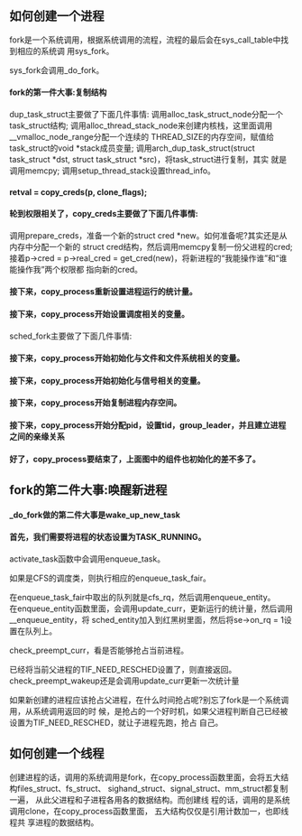 ## 如何创建一个进程  


fork是一个系统调用，根据系统调用的流程，流程的最后会在sys_call_table中找到相应的系统调 用sys_fork。   

sys_fork会调用_do_fork。  


####  fork的第一件大事:复制结构 

dup_task_struct主要做了下面几件事情:
调用alloc_task_struct_node分配一个task_struct结构;
调用alloc_thread_stack_node来创建内核栈，这里面调用__vmalloc_node_range分配一个连续的 THREAD_SIZE的内存空间，赋值给task_struct的void *stack成员变量;
调用arch_dup_task_struct(struct task_struct *dst, struct task_struct *src)，将task_struct进行复制，其实 就是调用memcpy;
调用setup_thread_stack设置thread_info。  


#### retval = copy_creds(p, clone_flags);  

#### 轮到权限相关了，copy_creds主要做了下面几件事情:
调用prepare_creds，准备一个新的struct cred *new。如何准备呢?其实还是从内存中分配一个新的 struct cred结构，然后调用memcpy复制一份父进程的cred;
接着p->cred = p->real_cred = get_cred(new)，将新进程的“我能操作谁”和“谁能操作我”两个权限都 指向新的cred。   


#### 接下来，copy_process重新设置进程运行的统计量。 

#### 接下来，copy_process开始设置调度相关的变量。 

sched_fork主要做了下面几件事情:

####  接下来，copy_process开始初始化与文件和文件系统相关的变量。

####  接下来，copy_process开始初始化与信号相关的变量。

####  接下来，copy_process开始复制进程内存空间。 

####  接下来，copy_process开始分配pid，设置tid，group_leader，并且建立进程之间的亲缘关系 

####  好了，copy_process要结束了，上面图中的组件也初始化的差不多了。


##  fork的第二件大事:唤醒新进程 


#### _do_fork做的第二件大事是wake_up_new_task 

####  首先，我们需要将进程的状态设置为TASK_RUNNING。 

activate_task函数中会调用enqueue_task。  

如果是CFS的调度类，则执行相应的enqueue_task_fair。  


在enqueue_task_fair中取出的队列就是cfs_rq，然后调用enqueue_entity。  
在enqueue_entity函数里面，会调用update_curr，更新运行的统计量，然后调用__enqueue_entity，将 sched_entity加入到红黑树里面，然后将se->on_rq = 1设置在队列上。  

check_preempt_curr，看是否能够抢占当前进程。  

已经将当前父进程的TIF_NEED_RESCHED设置了，则直接返回。
check_preempt_wakeup还是会调用update_curr更新一次统计量

如果新创建的进程应该抢占父进程，在什么时间抢占呢?别忘了fork是一个系统调用，从系统调用返回的时 候，是抢占的一个好时机，如果父进程判断自己已经被设置为TIF_NEED_RESCHED，就让子进程先跑，抢占 自己。   

## 如何创建一个线程  

创建进程的话，调用的系统调用是fork，在copy_process函数里面，会将五大结构files_struct、fs_struct、 sighand_struct、signal_struct、mm_struct都复制一遍，
从此父进程和子进程各用各的数据结构。而创建线 程的话，调用的是系统调用clone，在copy_process函数里面， 五大结构仅仅是引用计数加一，也即线程共 享进程的数据结构。






































